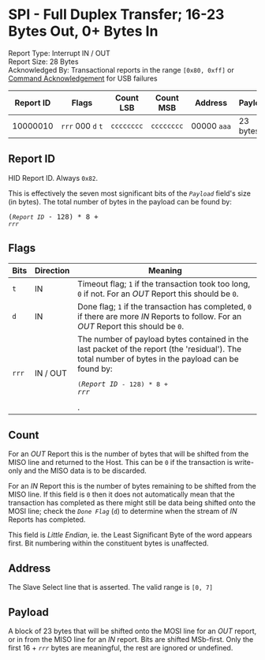 
# SPI - Full Duplex Transfer; 16-23 Bytes Out, 0+ Bytes In
Report Type: Interrupt IN / OUT<br />
Report Size: 28 Bytes<br />
Acknowledged By: Transactional reports in the range `[0x80, 0xff]` or [Command Acknowledgement](0x01.md) for USB failures

| Report ID | Flags                                    | Count LSB  | Count MSB  | Address          | Payload  |
|-----------|------------------------------------------|------------|------------|------------------|----------|
| 10000010 | `rrr`&nbsp;000&nbsp;`d`&nbsp;`t` | `cccccccc` | `cccccccc` | 00000&nbsp;`aaa` | 23 bytes  |

## Report ID
HID Report ID.  Always `0x82`.

This is effectively the seven most significant bits of the *`Payload`* field's size (in bytes).  The total number of bytes in the payload can be found by: <pre>(*`Report ID`* - 128) * 8 + *`rrr`*</pre>

## Flags

| Bits  | Direction | Meaning |
|-------|-----------|---------|
| `t`   | IN        | Timeout flag; `1` if the transaction took too long, `0` if not.  For an *OUT* Report this should be `0`. |
| `d`   | IN        | Done flag; `1` if the transaction has completed, `0` if there are more *IN* Reports to follow.  For an *OUT* Report this should be `0`. |
| `rrr` | IN / OUT  | The number of payload bytes contained in the last packet of the report (the 'residual').  The total number of bytes in the payload can be found by: <pre>(*`Report ID`* - 128) * 8 + *`rrr`*</pre>. |

## Count
For an *OUT* Report this is the number of bytes that will be shifted from the MISO line and returned to the Host.  This can be `0` if the transaction is write-only
and the MISO data is to be discarded.

For an *IN* Report this is the number of bytes remaining to be shifted from the MISO line.  If this field is `0` then it does not automatically mean that the
transaction has completed as there might still be data being shifted onto the MOSI line; check the *`Done Flag`* (`d`) to determine when the stream of *IN*
Reports has completed.

This field is *Little Endian*, ie. the Least Significant Byte of the word appears first.  Bit numbering within the constituent bytes is unaffected.

## Address
The Slave Select line that is asserted.  The valid range is `[0, 7]`

## Payload
A block of 23 bytes that will be shifted onto the MOSI line for an *OUT* report, or in from the MISO line for an *IN* report.  Bits are shifted MSb-first.  Only the first 16 + *`rrr`* bytes are meaningful, the rest are ignored or undefined.
